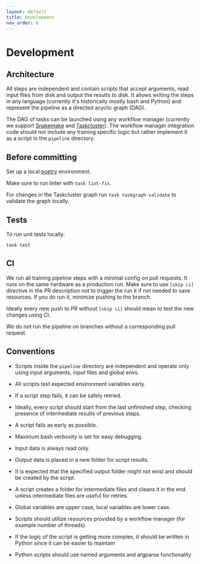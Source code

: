 ```yaml
---
layout: default
title: Development
nav_order: 8
---
```


# Development

## Architecture

All steps are independent and contain scripts that accept arguments, read input files from disk and output the results to disk.
It allows writing the steps in any language (currently it's historically mostly bash and Python) and 
represent the pipeline as a directed acyclic graph (DAG).

The DAG of tasks can be launched using any workflow manager 
(currently we support [Snakemake](snakemake.md) and [Taskcluster](task-cluster.md)).
The workflow manager integration code should not include any training specific logic but rather implement it as a script
in the `pipeline` directory.


## Before committing

Set up a local [poetry](https://python-poetry.org/) environment.

Make sure to run linter with `task lint-fix`.

For changes in the Taskcluster graph run `task taskgraph-validate` to validate the graph locally.

## Tests

To run unit tests locally:
```
task test
```

## CI

We run all training pipeline steps with a minimal config on pull requests. It runs on the same hardware as a production run.
Make sure to use `[skip ci]` directive in the PR description not to trigger the run it if not needed to save resources. 
If you do run it, minimize pushing to the branch. 

Ideally every new push to PR without `[skip ci]` should mean to test the new changes using CI. 

We do not run the pipeline on branches without a corresponding pull request.


## Conventions
  
- Scripts inside the `pipeline` directory are independent and operate only using input arguments, input files 
  and global envs.
  
- All scripts test expected environment variables early.

- If a script step fails, it can be safely retried.

- Ideally, every script should start from the last unfinished step, 
  checking presence of intermediate results of previous steps.

- A script fails as early as possible.

- Maximum bash verbosity is set for easy debugging.

- Input data is always read only.

- Output data is placed in a new folder for script results.
  
- It is expected that the specified output folder might not exist and should be created by the script.

- A script creates a folder for intermediate files and cleans it in the end 
  unless intermediate files are useful for retries.
    
- Global variables are upper case, local variables are lower case.

- Scripts should utilize resources provided by a workflow manager (for example number of threads).

- If the logic of the script is getting more complex, it should be written in Python since it can be easier to maintain

- Python scripts should use named arguments and argparse functionality
  
